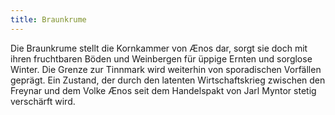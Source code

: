 ```yaml
---
title: Braunkrume
---
```


Die Braunkrume stellt die Kornkammer von Ænos dar, sorgt sie doch mit ihren fruchtbaren Böden und Weinbergen für üppige Ernten und sorglose Winter. Die Grenze zur Tinnmark wird weiterhin von sporadischen Vorfällen geprägt. Ein Zustand, der durch den latenten Wirtschaftskrieg zwischen den Freynar und dem Volke Ænos seit dem Handelspakt von Jarl Myntor stetig verschärft wird.

